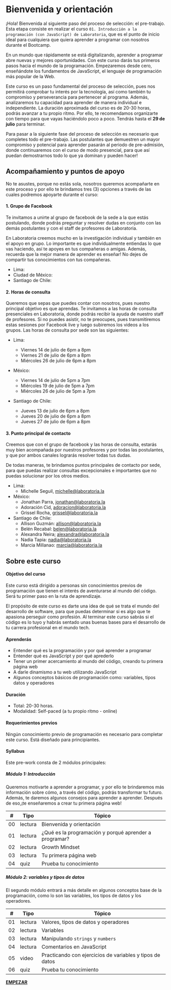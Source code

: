 # Bienvenida y orientación
¡Hola! Bienvenida al siguiente paso del proceso de selección: el pre-trabajo. Esta etapa consiste en realizar el curso `01. Introducción a la programación (con JavaScript) de Laboratoria`, que es el punto de inicio ideal para cualquiera que quiera aprender a programar con nosotros durante el Bootcamp.  

En un mundo que rápidamente se está digitalizando, aprender a programar abre nuevas y mejores oportunidades. Con este curso darás tus primeros pasos hacia el mundo de la programación. Empezaremos desde cero, enseñándote los fundamentos de JavaScript, el lenguaje de programación más popular de la Web.

Este curso es un paso fundamental del proceso de selección, pues nos permitirá comprobar tu interés por la tecnología, así como también tu compromiso y perseverancia para pertenecer al programa. Además, analizaremos tu capacidad para aprender de manera individual e independiente.
La duración aproximada del curso es de 20-30 horas, podrás avanzar a tu propio ritmo. Por ello, te recomendamos organizarte con tiempo para que vayas haciéndolo poco a poco. Tendrás hasta el **29 de julio** para terminar.  

Para pasar a la siguiente fase del proceso de selección es necesario que completes todo el pre-trabajo. Las postulantes que demuestren un mayor compromiso y potencial para aprender pasarán al periodo de pre-admisión, donde continuaremos con el curso de modo presencial, para que así puedan demostrarnos todo lo que ya dominan y pueden hacer!

## Acompañamiento y puntos de apoyo
No te asustes, porque no estás sola, nosotros queremos acompañarte en este proceso y por ello te brindamos tres (3) opciones a través de las cuales podremos apoyarte durante el curso:

<!--
## Descargar y cuentas
Para completar este curso, necesitarás desacargar y crear cuentas de algunos servicios web. Antes de empezar, es necesario que:

  1. Tengas una cuenta de Google (Gmail). Si no tienes, puedes crea una aquí: https://accounts.google.com/SignUp?hl=es
  2. Tengas el navegador web Google Chrome. Si no lo tienes, puedes descargarlo aquí: https://www.google.com/chrome/browser/desktop/index.html
  3. Crea una cuenta en Replit (un salón de clases virtual para aprender código): https://repl.it/signup
  3. Crea una cuenta en GitHub (una plataforma de trabajo colaborativo para programadores): https://github.com/join
  4. Descarga Atom (un editor de texto): https://atom.io/

Video de Michelle explicando las descargas.
[![IMAGE ALT TEXT HERE](https://img.youtube.com/vi/TePHiOKb72k/0.jpg)](https://www.youtube.com/watch?v=TePHiOKb72k)
-->

#### 1. Grupo de Facebook
Te invitamos a unirte al grupo de facebook de la sede a la que estás postulando, donde podrás preguntar y resolver dudas en conjunto con las demás postulantes y con el staff de profesores de Laboratoria.

En Laboratoria creemos mucho en la investigación individual y también en el apoyo en grupo. Lo importante es que individualmente entiendas lo que vas haciendo, así te apoyes en tus compañeras o amigas. Además, recuerda que la mejor manera de aprender es enseñar! No dejes de compartir tus conocimientos con tus compañeras.

* Lima:
* Ciudad de México:
* Santiago de Chile:

#### 2. Horas de consulta
Queremos que sepas que puedes contar con nosotros, pues nuestro principal objetivo es que aprendas. Te invitamos a las horas de consulta presenciales en Laboratoria, donde podrás recibir la ayuda de nuestro staff de profesores. Si no puedes asistir, no te preocupes, pues transmitiremos estas sesiones por Facebook live y luego subiremos los videos a los grupos.
Las horas de consulta por sede son las siguientes:

* Lima:
  - Viernes 14 de julio de 6pm a 8pm
  - Viernes 21 de julio de 6pm a 8pm
  - Miércoles 26 de julio de 6pm a 8pm


* México:
  - Viernes 14 de julio de 5pm a 7pm
  - Miércoles 19 de julio de 5pm a 7pm
  - Miércoles 26 de julio de 5pm a 7pm


* Santiago de Chile:
  - Jueves 13 de julio de 6pm a 8pm
  - Jueves 20 de julio de 6pm a 8pm
  - Jueves 27 de julio de 6pm a 8pm

#### 3. Punto principal de contacto
Creemos que con el grupo de facebook y las horas de consulta, estarás muy bien acompañada por nuestros profesores y por todas las postulantes, y que por ambos canales lograrás resolver todas tus dudas.

De todas maneras, te brindamos puntos principales de contacto por sede, para que puedas realizar consultas excepcionales e importantes que no puedas solucionar por los otros medios.

* Lima:
  - Michelle Seguil, michelle@laboratoria.la
* México:
  - Jonathan Parra, jonathan@laboratoria.la
  -	Adoración Cid, adoracion@laboratoria.la
  - Grissel Rocha, grissel@laboratoria.la
* Santiago de Chile:
  - Allison Guzmán: allison@laboratoria.la
  - Belén Recabal: belen@laboratoria.la
  - Alexandra Neira; alexandra@laboratoria.la
  - Nadia Tapia: nadia@laboratoria.la
  - Marcia Millanao: marcia@laboratoria.la

<!--
## Fechas importantes
Si estás tomando este curso como parte del proceso de admisión a Laboratoria, las fechas importantes son ....

## Expectativas
Nuestra expectativa con este curso es...
-->

## Sobre este curso

#### Objetivo del curso
Este curso está dirigido a personas sin conocimientos previos de programación que tienen el interés de aventurarse al mundo del código. Será tu primer paso en la ruta de aprendizaje.

El propósito de este curso es darte una idea de qué se trata el mundo del desarrollo de software, para que puedas determinar si es algo que te apasiona perseguir como profesión. Al terminar este curso sabrás si el código es lo tuyo y habrás sentado unas buenas bases para el desarrollo de tu carrera profesional en el mundo tech.

#### Aprenderás
- Entender qué es la programación y por qué aprender a programar
- Entender qué es JavaScript y por qué aprederlo
- Tener un primer acercamiento al mundo del código, creando tu primera página web
- A darle dinamismo a tu web utilizando JavaScript
- Algunos conceptos básicos de programación como: variables, tipos datos y operadores

#### Duración
* Total: 20-30 horas.
* Modalidad: Self-paced (a tu propio ritmo - online)

#### Requerimientos previos
Ningún conocimiento previo de programación es necesario para completar este curso. Está diseñado para principiantes.

#### Syllabus
Este pre-work consta de 2 módulos principales:

##### Módulo 1: Introducción

Queremos motivarte a aprender a programar, y por ello te brindaremos más información sobre cómo, a través del código, podrás transformar tu futuro. Además, te daremos algunos consejos para aprender a aprender. Después de eso,¡te enseñaremos a crear tu primera página web!

| # | Tipo | Tópico           
| - | ----- | -----
| 00 | lectura | Bienvenida y orientación
| 01 | lectura | ¿Qué es la programación y porqué aprender a programar?
| 02 | lectura | Growth Mindset
| 03 | lectura | Tu primera página web
| 04 | quiz | Prueba tu conocimiento

##### Módulo 2: variables y tipos de datos

El segundo módulo entrará a más detalle en algunos conceptos base de la programación, como lo son las variables, los tipos de datos y los operadores.

| # | Tipo | Tópico           
| - | ----- | -----
| 01 | lectura | Valores, tipos de datos y operadores
| 02 | lectura | Variables
| 03 | lectura | Manipulando `strings` y `numbers`
| 04 | lectura | Comentarios en JavaScript
| 05 | video | Practicando con ejercicios de variables y tipos de datos
| 06 | quiz | Prueba tu conocimiento

**[EMPEZAR](01-growth-mindset.md)**
